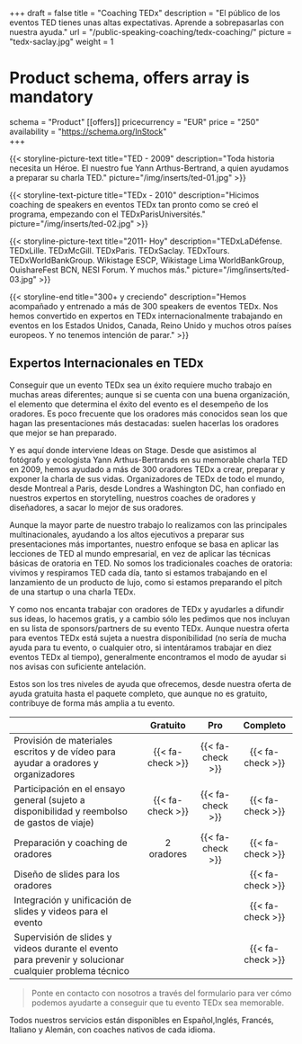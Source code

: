 +++
draft			= false
title			= "Coaching TEDx"
description		= "El público de los eventos TED tienes unas altas expectativas. Aprende a sobrepasarlas con nuestra ayuda."
url				= "/public-speaking-coaching/tedx-coaching/"
picture			= "tedx-saclay.jpg"
weight			= 1

# Product schema, offers array is mandatory
schema			= "Product"
[[offers]]
	pricecurrency	= "EUR"
	price			= "250"
	availability		= "https://schema.org/InStock"	
+++

{{< storyline-picture-text title="TED - 2009" description="Toda historia necesita un Héroe. El nuestro fue Yann Arthus-Bertrand, a quien ayudamos a preparar su charla TED." picture="/img/inserts/ted-01.jpg" >}}

{{< storyline-text-picture title="TEDx - 2010" description="Hicimos coaching de speakers en eventos TEDx tan pronto como se creó el programa, empezando con el TEDxParisUniversités." picture="/img/inserts/ted-02.jpg" >}}

{{< storyline-picture-text title="2011- Hoy" description="TEDxLaDéfense. TEDxLille. TEDxMcGill. TEDxParis. TEDxSaclay. TEDxTours. TEDxWorldBankGroup. Wikistage ESCP, Wikistage Lima WorldBankGroup, OuishareFest BCN, NESI Forum. Y muchos más." picture="/img/inserts/ted-03.jpg" >}}

{{< storyline-end title="300+ y creciendo" description="Hemos acompañado y entrenado a más de 300 speakers de eventos TEDx. Nos hemos convertido en expertos en TEDx internacionalmente trabajando en eventos en los Estados Unidos, Canada, Reino Unido y muchos otros países europeos. Y no tenemos intención de parar." >}}

## Expertos Internacionales en TEDx

Conseguir que un evento TEDx sea un éxito requiere mucho trabajo en muchas areas diferentes; aunque si se cuenta con una buena organización, el elemento que determina el éxito del evento es el desempeño de los oradores. Es poco frecuente que los oradores más conocidos sean los que hagan las presentaciones más destacadas: suelen hacerlas los oradores que mejor se han preparado.

Y es aquí donde interviene Ideas on Stage. Desde que asistimos al fotógrafo y ecologista Yann Arthus-Bertrands en su memorable charla TED en 2009, hemos ayudado a más de 300 oradores TEDx a crear, preparar y exponer la charla de sus vidas. Organizadores de TEDx de todo el mundo, desde Montreal a Paris, desde Londres a Washington DC, han confiado en nuestros expertos en storytelling, nuestros coaches de oradores y diseñadores, a sacar lo mejor de sus oradores.

Aunque la mayor parte de nuestro trabajo lo realizamos con las principales multinacionales, ayudando a los altos ejecutivos a preparar sus presentaciones más importantes, nuestro enfoque se basa en aplicar las lecciones de TED al mundo empresarial, en vez de aplicar las técnicas básicas de oratoria en TED. No somos los tradicionales coaches de oratoria: vivimos y respiramos TED cada día, tanto si estamos trabajando en el lanzamiento de un producto de lujo, como si estamos preparando el pitch de una startup o una charla TEDx.

Y como nos encanta trabajar con oradores de TEDx y ayudarles a difundir sus ideas, lo hacemos gratis, y a cambio sólo les pedimos que nos incluyan en su lista de sponsors/partners de su evento TEDx. Aunque nuestra oferta para eventos TEDx está sujeta a nuestra disponibilidad (no sería de mucha ayuda para tu evento, o cualquier otro, si intentáramos trabajar en diez eventos TEDx al tiempo), generalmente encontramos el modo de ayudar si nos avisas con suficiente antelación.

Estos son los tres niveles de ayuda que ofrecemos, desde nuestra oferta de ayuda gratuita hasta el paquete completo, que aunque no es gratuito, contribuye de forma más amplia a tu evento.


|                | Gratuito | Pro  | Completo |
| -------------- |:----:|:----:|:----:|
| Provisión de materiales escritos y de vídeo para ayudar a oradores y organizadores | {{< fa-check >}}  | {{< fa-check >}} | {{< fa-check >}} |
| Participación en el ensayo general (sujeto a disponibilidad y reembolso de gastos de viaje) | {{< fa-check >}}  | {{< fa-check >}}  | {{< fa-check >}} |
| Preparación y coaching de oradores | 2 oradores | {{< fa-check >}} | {{< fa-check >}} |
| Diseño de slides para los oradores |     |     | {{< fa-check >}} |
| Integración y unificación de slides y videos para el evento |     |     | {{< fa-check >}} |
| Supervisión de slides y videos durante el evento para prevenir y solucionar cualquier problema técnico |     |     | {{< fa-check >}} |

> Ponte en contacto con nosotros a través del formulario para ver cómo podemos ayudarte a conseguir que tu evento TEDx sea memorable.

Todos nuestros servicios están disponibles en Español,Inglés, Francés, Italiano y Alemán, con coaches nativos de cada idioma.